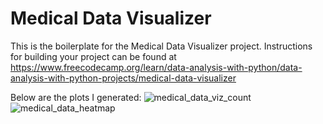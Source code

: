# Medical Data Visualizer

This is the boilerplate for the Medical Data Visualizer project. Instructions for building your project can be found at https://www.freecodecamp.org/learn/data-analysis-with-python/data-analysis-with-python-projects/medical-data-visualizer

Below are the plots I generated: 
![medical_data_viz_count](https://github.com/user-attachments/assets/6ca06490-a584-43dc-b5ab-c4b0593651a0)
![medical_data_heatmap](https://github.com/user-attachments/assets/17484212-3e8b-4e11-8d6f-e6cdee178706)

